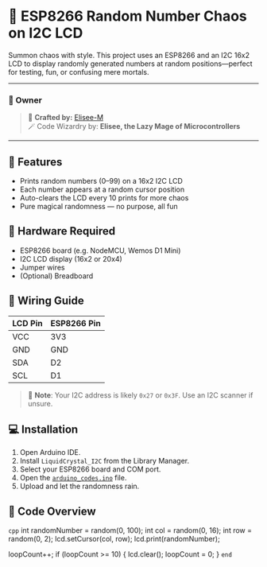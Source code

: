 # 🔢 ESP8266 Random Number Chaos on I2C LCD

Summon chaos with style. This project uses an ESP8266 and an I2C 16x2 LCD to display randomly generated numbers at random positions—perfect for testing, fun, or confusing mere mortals.

---

### 👑 Owner

> 🧠 **Crafted by:** [Elisee-M](https://github.com/Elisee-M)  
> 🪄 Code Wizardry by: **Elisee, the Lazy Mage of Microcontrollers**

---

## 🧙 Features

- Prints random numbers (0–99) on a 16x2 I2C LCD  
- Each number appears at a random cursor position  
- Auto-clears the LCD every 10 prints for more chaos  
- Pure magical randomness — no purpose, all fun  

## 🧰 Hardware Required

- ESP8266 board (e.g. NodeMCU, Wemos D1 Mini)  
- I2C LCD display (16x2 or 20x4)  
- Jumper wires  
- (Optional) Breadboard  

## 🔌 Wiring Guide

| LCD Pin | ESP8266 Pin |
|---------|-------------|
| VCC     | 3V3         |
| GND     | GND         |
| SDA     | D2          |
| SCL     | D1          |

> 📌 **Note**: Your I2C address is likely `0x27` or `0x3F`. Use an I2C scanner if unsure.

## 💻 Installation

1. Open Arduino IDE.  
2. Install `LiquidCrystal_I2C` from the Library Manager.  
3. Select your ESP8266 board and COM port.  
4. Open the [`arduino_codes.ino`](arduino_codes.ino) file.  
5. Upload and let the randomness rain.

## 📜 Code Overview

```cpp```
int randomNumber = random(0, 100);
int col = random(0, 16);
int row = random(0, 2);
lcd.setCursor(col, row);
lcd.print(randomNumber);

loopCount++;
if (loopCount >= 10) {
  lcd.clear();
  loopCount = 0;
}
```end```
